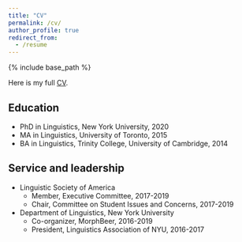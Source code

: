```yaml
---
title: "CV"
permalink: /cv/
author_profile: true
redirect_from:
  - /resume
---
```


{% include base_path %}

Here is my full [CV](/files/Nie_CV.pdf).

## Education

* PhD in Linguistics, New York University, 2020
* MA in Linguistics, University of Toronto, 2015
* BA in Linguistics, Trinity College, University of Cambridge, 2014

## Service and leadership

* Linguistic Society of America
	* Member, Executive Committee, 2017-2019
	* Chair, Committee on Student Issues and Concerns, 2017-2019
* Department of Linguistics, New York University
	* Co-organizer, MorphBeer, 2016-2019
	* President, Linguistics Association of NYU, 2016-2017

